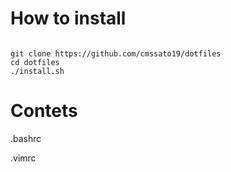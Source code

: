 # How to install
<code/>
git clone https://github.com/cmssato19/dotfiles
cd dotfiles
./install.sh
</code>

# Contets
.bashrc

.vimrc
